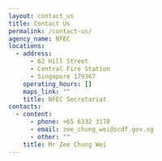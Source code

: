 ```yaml
---
layout: contact_us
title: Contact Us
permalink: /contact-us/
agency_name: NFEC
locations:
  - address:
      - 62 Hill Street
      - Central Fire Station
      - Singapore 179367
    operating_hours: []
    maps_link: ""
    title: NFEC Secretariat
contacts:
  - content:
      - phone: +65 6332 3178
      - email: zee_chung_wei@scdf.gov.sg
      - other: ""
    title: Mr Zee Chung Wei
---
```

